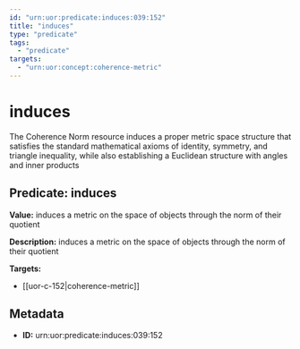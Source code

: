 ```yaml
---
id: "urn:uor:predicate:induces:039:152"
title: "induces"
type: "predicate"
tags:
  - "predicate"
targets:
  - "urn:uor:concept:coherence-metric"
---
```


# induces

The Coherence Norm resource induces a proper metric space structure that satisfies the standard mathematical axioms of identity, symmetry, and triangle inequality, while also establishing a Euclidean structure with angles and inner products

## Predicate: induces

**Value:** induces a metric on the space of objects through the norm of their quotient

**Description:** induces a metric on the space of objects through the norm of their quotient

**Targets:**

- [[uor-c-152|coherence-metric]]

## Metadata

- **ID:** urn:uor:predicate:induces:039:152
